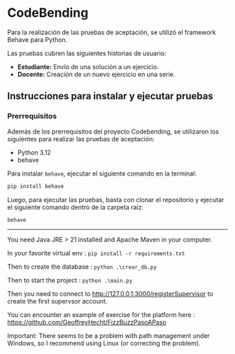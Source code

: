 # CodeBending
Para la realización de las pruebas de aceptación, se utilizó el framework Behave para Python.

Las pruebas cubren las siguientes historias de usuario:
- **Estudiante:** Envío de una solución a un ejercicio.
- **Docente:** Creación de un nuevo ejercicio en una serie.

## Instrucciones para instalar y ejecutar pruebas
### Prerrequisitos
Además de los prerrequisitos del proyecto Codebending, se utilizaron los siguientes para realizar las pruebas de aceptación:
- Python 3.12
- behave

Para instalar `behave`, ejecutar el siguiente comando en la terminal:
```bash
pip install behave
```

Luego, para ejecutar las pruebas, basta con clonar el repositorio y ejecutar el siguiente comando dentro de la carpeta raiz:
```bash
behave
```

***

You need Java JRE > 21 installed and Apache Maven in your computer.

In your favorite virtual env :
`pip install -r requirements.txt`

Then to create the database :
`python .\crear_db.py`

Then to start the project :
`python .\main.py` 

Then you need to connect to http://127.0.0.1:3000/registerSupervisor to create the first supervsor account.

You can encounter an example of exercise for the platform here : https://github.com/GeoffreyHecht/FizzBuzzPasoAPaso

Important: There seems to be a problem with path management under Windows, so I recommend using Linux (or correcting the problem).
